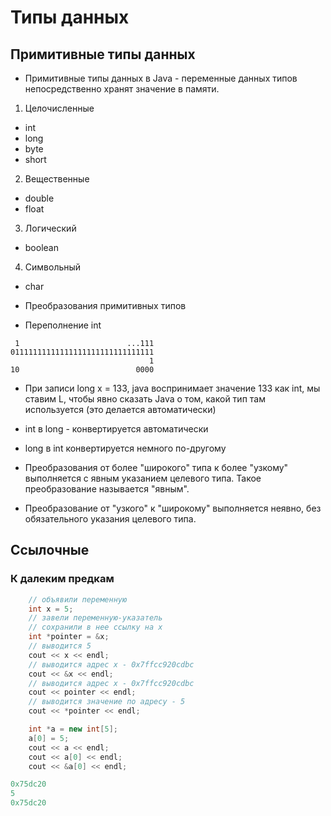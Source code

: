 # Типы данных

## Примитивные типы данных

* Примитивные типы данных в Java - переменные данных типов непосредственно хранят значение в памяти.

1. Целочисленные

- int
- long
- byte
- short

2. Вещественные

- double
- float

3. Логический

- boolean

4. Символьный

- char

* Преобразования примитивных типов

- Переполнение int
```
 1                        ...111
01111111111111111111111111111111
                               1
10                          0000
```

* При записи long x = 133, java воспринимает значение 133 как int, мы ставим L, чтобы явно сказать Java о том, какой тип там используется (это делается автоматически)


* int в long - конвертируется автоматически

* long в int конвертируется немного по-другому

* Преобразования от более "широкого" типа к более "узкому" выполняется с явным указанием целевого типа. Такое преобразование называется "явным".


* Преобразование от "узкого" к "широкому" выполняется неявно, без обязательного указания целевого типа.

## Ссылочные

### К далеким предкам

```C++
	// объявили переменную
	int x = 5;
	// завели переменную-указатель
	// сохранили в нее ссылку на x
    int *pointer = &x;
    // выводится 5
    cout << x << endl;
    // выводится адрес x - 0x7ffcc920cdbc
    cout << &x << endl;
    // выводится адрес x - 0x7ffcc920cdbc
    cout << pointer << endl;
    // выводится значение по адресу - 5
    cout << *pointer << endl;
```

```C++
    int *a = new int[5];
    a[0] = 5; 
    cout << a << endl;
    cout << a[0] << endl;
    cout << &a[0] << endl;
```

```C++
0x75dc20                                                       
5                                                              
0x75dc20 
```